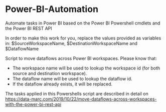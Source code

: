 # Power-BI-Automation
Automate tasks in Power BI based on the Power BI Powershell cmdlets and the Power BI REST API

In order to make this work for you, replace the values provided as variables in: 
$SourceWorkspaceName, $DestinationWorkspaceName and $DataflowName 

Script to move dataflows across Power BI workspaces. 
Please know that: 
- The workspace name will be used to lookup the workspace id (for both source and destination workspace).
- The dataflow name will be used to lookup the dataflow id.
- If the dataflow already exists, it will be replaced. 

The tasks applied in this Powershells script are described in detail on https://data-marc.com/2019/10/22/move-dataflows-across-workspaces-with-the-power-bi-rest-api
